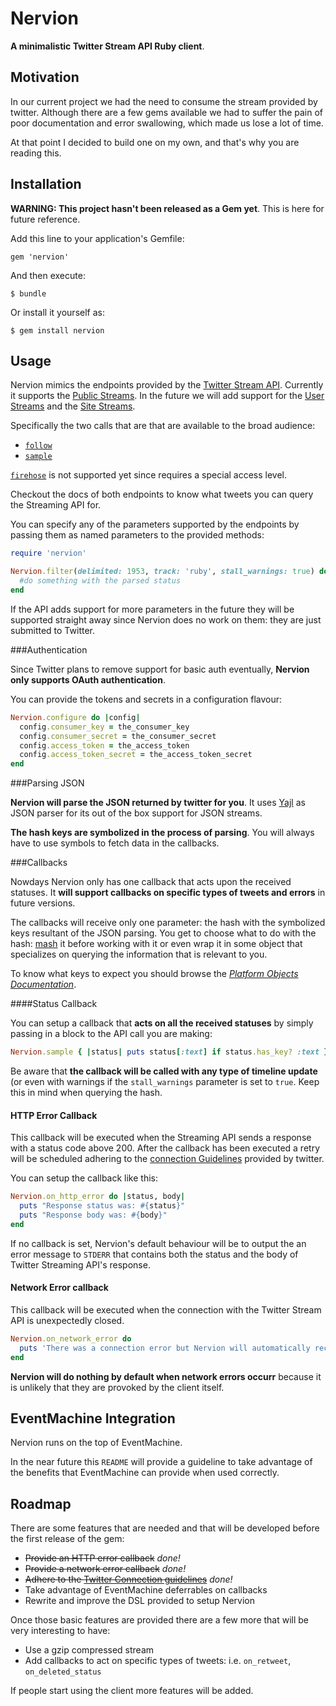 # Nervion

**A minimalistic Twitter Stream API Ruby client**.


## Motivation

In our current project we had the need to consume the stream provided by twitter.
Although there are a few gems available we had to suffer the pain of poor
documentation and error swallowing, which made us lose a lot of time.

At that point I decided to build one on my own, and that's why you are reading
this.



## Installation

**WARNING: This project hasn't been released as a Gem yet**. This is here for
future reference.

Add this line to your application's Gemfile:

    gem 'nervion'

And then execute:

    $ bundle

Or install it yourself as:

    $ gem install nervion



## Usage

Nervion mimics the endpoints provided by the
[Twitter Stream API](https://dev.twitter.com/docs/streaming-apis).
Currently it supports the
[Public Streams](https://dev.twitter.com/docs/streaming-apis/streams/public).
In the future we will add support for the
[User Streams](https://dev.twitter.com/docs/streaming-apis/streams/user)
and the
[Site Streams](Use://dev.twitter.com/docs/streaming-apis/streams/site).

Specifically the two calls that are that are available to the broad audience:

- [`follow`](https://dev.twitter.com/docs/api/1/post/statuses/filter)
- [`sample`](https://dev.twitter.com/docs/api/1/get/statuses/sample)

[`firehose`](https://dev.twitter.com/docs/api/1/get/statuses/firehose)
is not supported yet since requires a special access level.

Checkout the docs of both endpoints to know what tweets you can query the
Streaming API for.

You can specify any of the parameters supported by the endpoints by passing them
as named parameters to the provided methods:

```ruby
require 'nervion'

Nervion.filter(delimited: 1953, track: 'ruby', stall_warnings: true) do |parsed_status|
  #do something with the parsed status
end
```

If the API adds support for more parameters in the future they will be supported
straight away since Nervion does no work on them: they are just submitted to
Twitter.



###Authentication

Since Twitter plans to remove support for basic auth eventually, **Nervion only
supports OAuth authentication**.

You can provide the tokens and secrets in a configuration flavour:

```ruby
Nervion.configure do |config|
  config.consumer_key = the_consumer_key
  config.consumer_secret = the_consumer_secret
  config.access_token = the_access_token
  config.access_token_secret = the_access_token_secret
end
```


###Parsing JSON

**Nervion will parse the JSON returned by twitter for you**. It uses
[Yajl](https://github.com/brianmario/yajl-ruby) as JSON parser for its out of
the box support for JSON streams.

**The hash keys are symbolized in the process of parsing**. You will always have
to use symbols to fetch data in the callbacks.



###Callbacks

Nowdays Nervion only has one callback that acts upon the received statuses. It
**will support callbacks on specific types of tweets and errors** in future
versions.

The callbacks will receive only one parameter: the hash with the symbolized keys
resultant of the JSON parsing. You get to choose what to do with the hash:
[mash](https://github.com/intridea/hashie) it before working with it or even
wrap it in some object that specializes on querying the information that is
relevant to you.

To know what keys to expect you should browse the
[*Platform Objects Documentation*](https://dev.twitter.com/docs/platform-objects/tweets).


####Status Callback

You can setup a callback that **acts on all the received statuses** by simply
passing in a block to the API call you are making:

```ruby
Nervion.sample { |status| puts status[:text] if status.has_key? :text }
```

Be aware that **the callback will be called with any type of timeline update**
(or even with warnings if the `stall_warnings` parameter is set to `true`. Keep
this in mind when querying the hash.


#### HTTP Error Callback

This callback will be executed when the Streaming API sends a response with a
status code above 200. After the callback has been executed a retry will be
scheduled adhering to the
[connection Guidelines](https://dev.twitter.com/docs/streaming-api/concepts#connecting)
provided by twitter.

You can setup the callback like this:

```ruby
Nervion.on_http_error do |status, body|
  puts "Response status was: #{status}"
  puts "Response body was: #{body}"
end
```

If no callback is set, Nervion's default behaviour will be to output the an
error message to `STDERR` that contains both the status and the body of Twitter
Streaming API's response.


#### Network Error callback

This callback will be executed when the connection with the Twitter Stream API
is unexpectedly closed.

```ruby
Nervion.on_network_error do
  puts 'There was a connection error but Nervion will automatically reconnect'
end
```

**Nervion will do nothing by default when network errors occurr** because it is
unlikely that they are provoked by the client itself.


## EventMachine Integration

Nervion runs on the top of EventMachine.

In the near future this `README` will provide a guideline to take advantage of
the benefits that EventMachine can provide when used correctly.

## Roadmap

There are some features that are needed and that will be developed before the first
release of the gem:

  - <del>Provide an HTTP error callback</del> *done!*
  - <del>Provide a network error callback</del> *done!*
  - <del>Adhere to the
  [Twitter Connection guidelines](https://dev.twitter.com/docs/streaming-api/concepts#connecting)</del>
  *done!*
  - Take advantage of EventMachine deferrables on callbacks
  - Rewrite and improve the DSL provided to setup Nervion

Once those basic features are provided there are a few more that will be very
interesting to have:

  - Use a gzip compressed stream
  - Add callbacks to act on specific types of tweets: i.e. `on_retweet`,
  `on_deleted_status`

If people start using the client more features will be added.
